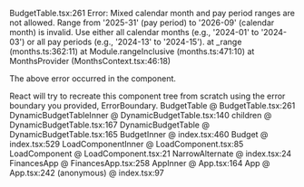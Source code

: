 BudgetTable.tsx:261 Error: Mixed calendar month and pay period ranges are not allowed. Range from '2025-31' (pay period) to '2026-09' (calendar month) is invalid. Use either all calendar months (e.g., '2024-01' to '2024-03') or all pay periods (e.g., '2024-13' to '2024-15').
at \_range (months.ts:362:11)
at Module.rangeInclusive (months.ts:471:10)
at MonthsProvider (MonthsContext.tsx:46:18)

The above error occurred in the <MonthsProvider> component.

React will try to recreate this component tree from scratch using the error boundary you provided, ErrorBoundary.
<MonthsProvider>
BudgetTable @ BudgetTable.tsx:261
<BudgetTable>
DynamicBudgetTableInner @ DynamicBudgetTable.tsx:140
<DynamicBudgetTableInner>
children @ DynamicBudgetTable.tsx:167
<AutoSizer>
DynamicBudgetTable @ DynamicBudgetTable.tsx:165
<DynamicBudgetTable>
BudgetInner @ index.tsx:460
<BudgetInner>
Budget @ index.tsx:529
<Budget>
LoadComponentInner @ LoadComponent.tsx:85
<LoadComponentInner>
LoadComponent @ LoadComponent.tsx:21
<LoadComponent>
NarrowAlternate @ index.tsx:24
<NarrowAlternate>
FinancesApp @ FinancesApp.tsx:258
<FinancesApp>
AppInner @ App.tsx:164
<AppInner>
App @ App.tsx:242
<App>
(anonymous) @ index.tsx:97
